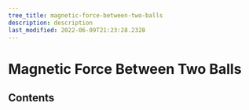 ```yaml
---
tree_title: magnetic-force-between-two-balls
description: description
last_modified: 2022-06-09T21:23:28.2328
---
```


# Magnetic Force Between Two Balls

## Contents
